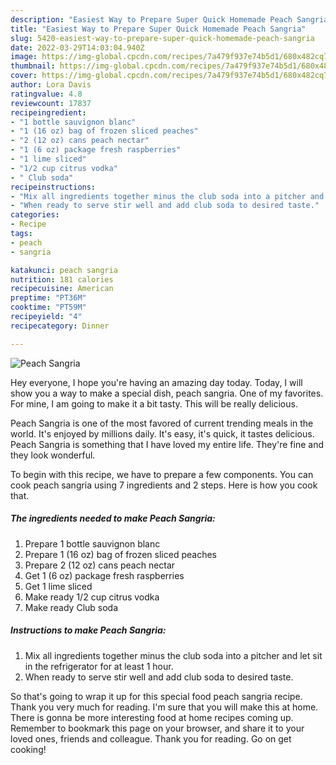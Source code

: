 ```yaml
---
description: "Easiest Way to Prepare Super Quick Homemade Peach Sangria"
title: "Easiest Way to Prepare Super Quick Homemade Peach Sangria"
slug: 5420-easiest-way-to-prepare-super-quick-homemade-peach-sangria
date: 2022-03-29T14:03:04.940Z
image: https://img-global.cpcdn.com/recipes/7a479f937e74b5d1/680x482cq70/peach-sangria-recipe-main-photo.jpg
thumbnail: https://img-global.cpcdn.com/recipes/7a479f937e74b5d1/680x482cq70/peach-sangria-recipe-main-photo.jpg
cover: https://img-global.cpcdn.com/recipes/7a479f937e74b5d1/680x482cq70/peach-sangria-recipe-main-photo.jpg
author: Lora Davis
ratingvalue: 4.8
reviewcount: 17837
recipeingredient:
- "1 bottle sauvignon blanc"
- "1 (16 oz) bag of frozen sliced peaches"
- "2 (12 oz) cans peach nectar"
- "1 (6 oz) package fresh raspberries"
- "1 lime sliced"
- "1/2 cup citrus vodka"
- " Club soda"
recipeinstructions:
- "Mix all ingredients together minus the club soda into a pitcher and let sit in the refrigerator for at least 1 hour."
- "When ready to serve stir well and add club soda to desired taste."
categories:
- Recipe
tags:
- peach
- sangria

katakunci: peach sangria 
nutrition: 181 calories
recipecuisine: American
preptime: "PT36M"
cooktime: "PT59M"
recipeyield: "4"
recipecategory: Dinner

---
```



![Peach Sangria](https://img-global.cpcdn.com/recipes/7a479f937e74b5d1/680x482cq70/peach-sangria-recipe-main-photo.jpg)

Hey everyone, I hope you're having an amazing day today. Today, I will show you a way to make a special dish, peach sangria. One of my favorites. For mine, I am going to make it a bit tasty. This will be really delicious.



Peach Sangria is one of the most favored of current trending meals in the world. It's enjoyed by millions daily. It's easy, it's quick, it tastes delicious. Peach Sangria is something that I have loved my entire life. They're fine and they look wonderful.


To begin with this recipe, we have to prepare a few components. You can cook peach sangria using 7 ingredients and 2 steps. Here is how you cook that.

<!--inarticleads1-->

##### The ingredients needed to make Peach Sangria:

1. Prepare 1 bottle sauvignon blanc
1. Prepare 1 (16 oz) bag of frozen sliced peaches
1. Prepare 2 (12 oz) cans peach nectar
1. Get 1 (6 oz) package fresh raspberries
1. Get 1 lime sliced
1. Make ready 1/2 cup citrus vodka
1. Make ready  Club soda




<!--inarticleads2-->

##### Instructions to make Peach Sangria:

1. Mix all ingredients together minus the club soda into a pitcher and let sit in the refrigerator for at least 1 hour.
1. When ready to serve stir well and add club soda to desired taste.




So that's going to wrap it up for this special food peach sangria recipe. Thank you very much for reading. I'm sure that you will make this at home. There is gonna be more interesting food at home recipes coming up. Remember to bookmark this page on your browser, and share it to your loved ones, friends and colleague. Thank you for reading. Go on get cooking!
